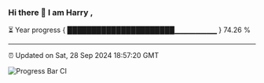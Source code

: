 ### Hi there 👋 I am Harry , 

⏳ Year progress { ██████████████████████▁▁▁▁▁▁▁▁ } 74.26 %

---

⏰ Updated on Sat, 28 Sep 2024 18:57:20 GMT

![Progress Bar CI](https://github.com/duykhang68/duykhang68/workflows/Progress%20Bar%20CI/badge.svg)
